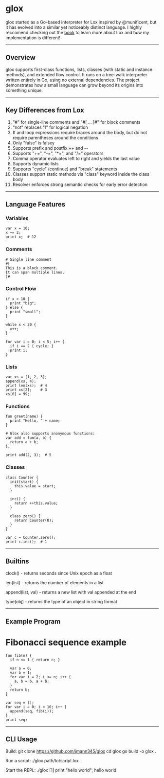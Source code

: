 # glox

glox started as a Go-based interpreter for Lox inspired by @munificent, but it has evolved into a similar yet noticeably distinct language. I highly reccomend checking out the [book](https://craftinginterpreters.com/) to learn more about Lox and how my implementation is different!

-------------------------------------------------------------------------------

## Overview

glox supports first-class functions, lists, classes (with static and instance methods), and extended flow control. It runs on a tree-walk interpreter written entirely in Go, using no external dependencies. The project demonstrates how a small language can grow beyond its origins into something unique.

-------------------------------------------------------------------------------

## Key Differences from Lox

1. "#" for single-line comments and "#[ ... ]#" for block comments  
2. "not" replaces "!" for logical negation  
3. If and loop expressions require braces around the body, but do not require parentheses around the conditions
4. Only "false" is falsey
5. Supports prefix and postfix ++ and --  
6. Supports "+=", "-=", "*=", and "/=" operators  
7. Comma operator evaluates left to right and yields the last value  
8. Supports dynamic lists
9. Supports "cycle" (continue) and "break" statements
10. Classes support static methods via "class" keyword inside the class body  
11. Resolver enforces strong semantic checks for early error detection  

-------------------------------------------------------------------------------

## Language Features

### Variables
```
var x = 10;
x += 2;
print x;  # 12
```

### Comments
```
# Single line comment
#[
This is a block comment.
It can span multiple lines.
]#
```

### Control Flow
```
if x > 10 {
  print "big";
} else {
  print "small";
}

while x < 20 {
  x++;
}

for var i = 0; i < 5; i++ {
  if i == 2 { cycle; }
  print i;
}
```

### Lists
```
var xs = [1, 2, 3];
append(xs, 4);
print len(xs);  # 4
print xs[2];    # 3
xs[0] = 99;
```
### Functions
```
fun greet(name) {
  print "Hello, " + name;
}

# Glox also supports anonymous functions:
var add = fun(a, b) {
  return a + b;
};

print add(2, 3);  # 5
```

### Classes
```
class Counter {
  init(start) {
    this.value = start;
  }

  inc() {
    return ++this.value;
  }

  class zero() {
    return Counter(0);
  }
}

var c = Counter.zero();
print c.inc();  # 1
```

-------------------------------------------------------------------------------

## Builtins

clock() - returns seconds since Unix epoch as a float  

len(list) - returns the number of elements in a list  

append(list, val) - returns a new list with val appended at the end

type(obj) - returns the type of an object in string format 

-------------------------------------------------------------------------------

## Example Program

# Fibonacci sequence example
```
fun fib(n) {
  if n <= 1 { return n; }

  var a = 0;
  var b = 1;
  for var i = 2; i <= n; i++ {
    a, b = b, a + b;
  }
  return b;
}

var seq = [];
for var i = 0; i < 10; i++ {
  append(seq, fib(i));
}
print seq;
```

-------------------------------------------------------------------------------

## CLI Usage

Build:
git clone https://github.com/jmann345/glox
cd glox
go build -o glox .

Run a script:
./glox path/to/script.lox

Start the REPL:
./glox
[1] print "hello world";
hello world
